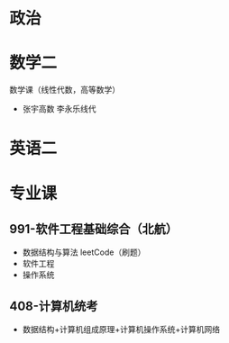 # 政治

# 数学二
数学课（线性代数，高等数学） 
* 张宇高数 李永乐线代

# 英语二

# 专业课
## 991-软件工程基础综合（北航）
* 数据结构与算法 leetCode（刷题）
* 软件工程
* 操作系统
## 408-计算机统考
* 数据结构+计算机组成原理+计算机操作系统+计算机网络
